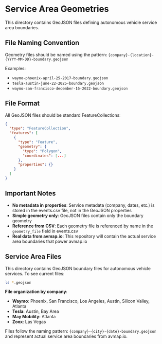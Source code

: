 # Service Area Geometries

This directory contains GeoJSON files defining autonomous vehicle service area boundaries.

## File Naming Convention

Geometry files should be named using the pattern:
`{company}-{location}-{YYYY-MM-DD}-boundary.geojson`

Examples:

- `waymo-phoenix-april-25-2017-boundary.geojson`
- `tesla-austin-june-22-2025-boundary.geojson`
- `waymo-san-francisco-december-16-2022-boundary.geojson`

## File Format

All GeoJSON files should be standard FeatureCollections:

```json
{
  "type": "FeatureCollection",
  "features": [
    {
      "type": "Feature",
      "geometry": {
        "type": "Polygon",
        "coordinates": [...]
      },
      "properties": {}
    }
  ]
}
```

## Important Notes

- **No metadata in properties**: Service metadata (company, dates, etc.) is stored in the events.csv file, not in the GeoJSON properties
- **Simple geometry only**: GeoJSON files contain only the boundary geometry
- **Reference from CSV**: Each geometry file is referenced by name in the `geometry_file` field in events.csv
- **Real data from avmap.io**: This repository will contain the actual service area boundaries that power avmap.io

## Service Area Files

This directory contains GeoJSON boundary files for autonomous vehicle services. To see current files:

```bash
ls *.geojson
```

**File organization by company:**

- **Waymo**: Phoenix, San Francisco, Los Angeles, Austin, Silicon Valley, Atlanta
- **Tesla**: Austin, Bay Area
- **May Mobility**: Atlanta
- **Zoox**: Las Vegas

Files follow the naming pattern: `{company}-{city}-{date}-boundary.geojson` and represent actual service area boundaries from avmap.io.
